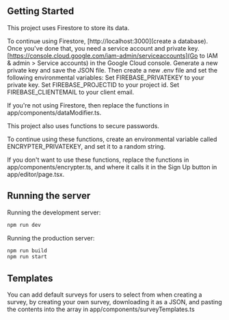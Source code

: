 ## Getting Started

This project uses Firestore to store its data.

To continue using Firestore, [http://localhost:3000](create a database).
Once you've done that, you need a service account and private key. [https://console.cloud.google.com/iam-admin/serviceaccounts](Go to IAM & admin > Service accounts) in the Google Cloud console. Generate a new private key and save the JSON file. Then create a new .env file and set the following environmental variables:
Set FIREBASE_PRIVATEKEY to your private key.
Set FIREBASE_PROJECTID to your project id.
Set FIREBASE_CLIENTEMAIL to your client email.

If you're not using Firestore, then replace the functions in app/components/dataModifier.ts.

This project also uses functions to secure passwords.

To continue using these functions, create an environmental variable called ENCRYPTER_PRIVATEKEY, and set it to a random string.

If you don't want to use these functions, replace the functions in app/components/encrypter.ts, and where it calls it in the Sign Up button in app/editor/page.tsx.

## Running the server

Running the development server:

```bash
npm run dev
```

Running the production server:

```bash
npm run build
npm run start
```

## Templates

You can add default surveys for users to select from when creating a survey, by creating your own survey, downloading it as a JSON, and pasting the contents into the array in app/components/surveyTemplates.ts
